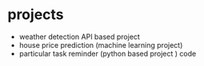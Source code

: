 # projects
* weather detection API based project
* house price prediction (machine learning project)
* particular task reminder (python based project ) code
